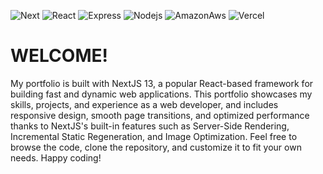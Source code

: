 ![Next](https://img.shields.io/badge/Next.js-000?logo=nextdotjs&logoColor=fff&style=for-the-badge)
![React](https://img.shields.io/badge/React-20232A?style=for-the-badge&logo=react&logoColor=61DAFB)
![Express](https://img.shields.io/badge/Express.js-404D59?style=for-the-badge)
![Nodejs](https://img.shields.io/badge/Node.js-43853D?style=for-the-badge&logo=node.js&logoColor=white)
![AmazonAws](https://img.shields.io/badge/Amazon_AWS-232F3E?style=for-the-badge&logo=amazon-aws&logoColor=white)
![Vercel](https://img.shields.io/badge/Vercel-000000?style=for-the-badge&logo=vercel&logoColor=white)

<h1>WELCOME!</h1>
<p>My portfolio is built with NextJS 13, a popular React-based framework for building fast and dynamic web applications. This portfolio showcases my skills, projects, and experience as a web developer, and includes responsive design, smooth page transitions, and optimized performance thanks to NextJS's built-in features such as Server-Side Rendering, Incremental Static Regeneration, and Image Optimization. Feel free to browse the code, clone the repository, and customize it to fit your own needs. Happy coding!</p>